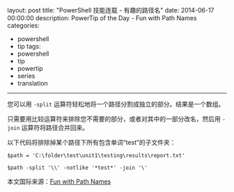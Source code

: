 layout: post
title: "PowerShell 技能连载 - 有趣的路径名"
date: 2014-06-17 00:00:00
description: PowerTip of the Day - Fun with Path Names
categories:
- powershell
- tip
tags:
- powershell
- tip
- powertip
- series
- translation
---
您可以用 `-split` 运算符轻松地将一个路径分割成独立的部分。结果是一个数组。

只需要用比较运算符来排除您不需要的部分，或者对其中的一部分改名，然后用 `-join` 运算符将路径合并回来。

以下代码将排除掉某个路径下所有包含单词“test”的子文件夹：

    $path = 'C:\folder\test\unit1\testing\results\report.txt'
    
    $path -split '\\' -notlike '*test*' -join '\'

<!--more-->
本文国际来源：[Fun with Path Names](http://community.idera.com/powershell/powertips/b/tips/posts/fun-with-path-names)
